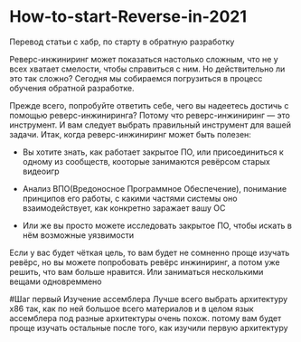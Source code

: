 # How-to-start-Reverse-in-2021
Перевод статьи с хабр, по старту в обратную разработку

Реверс-инжиниринг может показаться настолько сложным, что не у всех хватает смелости, чтобы справиться с ним. Но действительно ли это так сложно? Сегодня мы собираемся погрузиться в процесс обучения обратной разработке.

Прежде всего, попробуйте ответить себе, чего вы надеетесь достичь с помощью реверс-инжиниринга? Потому что реверс-инжиниринг — это инструмент. И вам следует выбрать правильный инструмент для вашей задачи. Итак, когда реверс-инжиниринг может быть полезен:

* Вы хотите знать, как работает закрытое ПО, или присоединиться  к одному из сообществ, кооторые занимаются ревёрсом старых видеоигр

* Анализ ВПО(Вредоносное Программное Обеспечение), понимание принципов его работы, с какими частями системы оно взаимодействует, как конкретно заражает вашу ОС

* Или же вы просто можете исследовать закрытое ПО, чтобы искать в нём возможные уязвимости

Если у вас будет чёткая цель, то вам будет не сомненно проще изучать ревёрс, но вы можете попробовать ревёрс инжиниринг, а потом уже решить, что вам больше нравится. Или заниматься несколькими вещами одновреммено



 #Шаг первый
 Изучение ассемблера
 Лучше всего выбрать архитектуру x86 так, как по ней большое всего материалов и в целом язык ассемблера под разные архитектуры очень похож. потому вам будет проще изучать остальные после того, как изучили первую архитектуру
 
